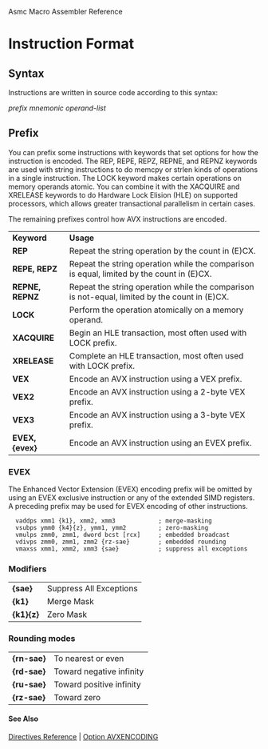 Asmc Macro Assembler Reference

# Instruction Format

## Syntax

Instructions are written in source code according to this syntax:

_prefix mnemonic operand-list_

## Prefix

You can prefix some instructions with keywords that set options for how the instruction is encoded. The REP, REPE, REPZ, REPNE, and REPNZ keywords are used with string instructions to do memcpy or strlen kinds of operations in a single instruction. The LOCK keyword makes certain operations on memory operands atomic. You can combine it with the XACQUIRE and XRELEASE keywords to do Hardware Lock Elision (HLE) on supported processors, which allows greater transactional parallelism in certain cases.

The remaining prefixes control how AVX instructions are encoded.

<table>
<tr><td><b>Keyword</b></td><td><b>Usage</b></td></tr>
<tr><td><b>REP</b></td><td>Repeat the string operation by the count in (E)CX.</td></tr>
<tr><td><b>REPE, REPZ</b></td><td>Repeat the string operation while the comparison is equal, limited by the count in (E)CX.</td></tr>
<tr><td><b>REPNE, REPNZ</b></td><td>Repeat the string operation while the comparison is not-equal, limited by the count in (E)CX.</td></tr>
<tr><td><b>LOCK</b></td><td>Perform the operation atomically on a memory operand.</td></tr>
<tr><td><b>XACQUIRE</b></td><td>Begin an HLE transaction, most often used with LOCK prefix.</td></tr>
<tr><td><b>XRELEASE</b></td><td>Complete an HLE transaction, most often used with LOCK prefix.</td></tr>
<tr><td><b>VEX</b></td><td>Encode an AVX instruction using a VEX prefix.</td></tr>
<tr><td><b>VEX2</b></td><td>Encode an AVX instruction using a 2-byte VEX prefix.</td></tr>
<tr><td><b>VEX3</b></td><td>Encode an AVX instruction using a 3-byte VEX prefix.</td></tr>
<tr><td><b>EVEX, {evex}</b></td><td>Encode an AVX instruction using an EVEX prefix.</td></tr>
</table>

### EVEX

The Enhanced Vector Extension (EVEX) encoding prefix will be omitted by using an EVEX exclusive instruction or any of the extended SIMD registers. A preceding prefix may be used for EVEX encoding of other instructions.

```assembly
  vaddps xmm1 {k1}, xmm2, xmm3            ; merge-masking
  vsubps ymm0 {k4}{z}, ymm1, ymm2         ; zero-masking
  vmulps zmm0, zmm1, dword bcst [rcx]     ; embedded broadcast
  vdivps zmm0, zmm1, zmm2 {rz-sae}        ; embedded rounding
  vmaxss xmm1, xmm2, xmm3 {sae}           ; suppress all exceptions
```

### Modifiers

<table>
<tr><td><b>{sae}</b></td><td>Suppress All Exceptions</td></tr>
<tr><td><b>{k1}</b></td><td>Merge Mask</td></tr>
<tr><td><b>{k1}{z}</b></td><td>Zero Mask</td></tr>
</table>

### Rounding modes

<table>
<tr><td><b>{rn-sae}</b></td><td>To nearest or even</td></tr>
<tr><td><b>{rd-sae}</b></td><td>Toward negative infinity</td></tr>
<tr><td><b>{ru-sae}</b></td><td>Toward positive infinity</td></tr>
<tr><td><b>{rz-sae}</b></td><td>Toward zero</td></tr>
</table>

#### See Also

[Directives Reference](readme.md) | [Option AVXENCODING](option-avxencoding.md)
